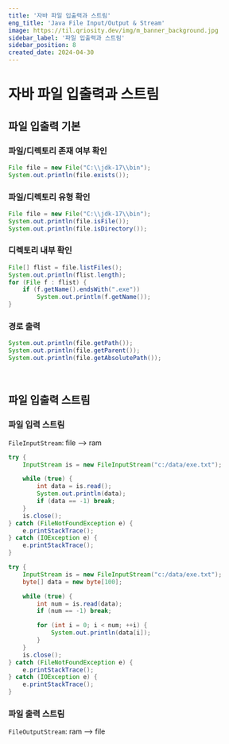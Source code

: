 ```yaml
---
title: '자바 파일 입출력과 스트림'
eng_title: 'Java File Input/Output & Stream'
image: https://til.qriosity.dev/img/m_banner_background.jpg
sidebar_label: '파일 입출력과 스트림'
sidebar_position: 8
created_date: 2024-04-30
---
```


# 자바 파일 입출력과 스트림

## 파일 입출력 기본

### 파일/디렉토리 존재 여부 확인
```java
File file = new File("C:\\jdk-17\\bin");
System.out.println(file.exists());
```

### 파일/디렉토리 유형 확인
```java
File file = new File("C:\\jdk-17\\bin");
System.out.println(file.isFile());
System.out.println(file.isDirectory());
```

### 디렉토리 내부 확인
```java
File[] flist = file.listFiles();
System.out.println(flist.length);
for (File f : flist) {
    if (f.getName().endsWith(".exe"))
        System.out.println(f.getName());
}
```

### 경로 출력
```java
System.out.println(file.getPath());
System.out.println(file.getParent());
System.out.println(file.getAbsolutePath());
```

<br />

## 파일 입출력 스트림

### 파일 입력 스트림
`FileInputStream`: file --> ram
```java
try {
    InputStream is = new FileInputStream("c:/data/exe.txt");

    while (true) {
        int data = is.read();
        System.out.println(data);
        if (data == -1) break;
    }
    is.close();
} catch (FileNotFoundException e) {
    e.printStackTrace();
} catch (IOException e) {
    e.printStackTrace();
}
```

```java
try {
    InputStream is = new FileInputStream("c:/data/exe.txt");
    byte[] data = new byte[100];

    while (true) {
        int num = is.read(data);
        if (num == -1) break;

        for (int i = 0; i < num; ++i) {
            System.out.println(data[i]);
        }
    }
    is.close();
} catch (FileNotFoundException e) {
    e.printStackTrace();
} catch (IOException e) {
    e.printStackTrace();
}
```

### 파일 출력 스트림
`FileOutputStream`: ram --> file
```java

```